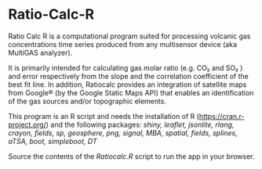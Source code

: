 # Ratio-Calc-R

Ratio Calc R is a computational program suited for processing volcanic gas concentrations time series produced from any multisensor device (aka MultiGAS analyzer).

It is primarily intended for calculating gas molar ratio (e.g. CO₂ and SO₂ ) and error respectively from the slope and the correlation coefficient of the best fit line. In addition, Ratiocalc provides an integration of satellite maps from Google® (by the Google Static Maps API) that enables an identification of the gas sources and/or topographic elements.

This program is an R script and needs the installation of R (https://cran.r-project.org/) and the following packages: _shiny, leaflet, jsonlite, rlang, crayon, fields, sp, geosphere, png, signal, MBA, spatial, fields, splines, aTSA, boot, simpleboot, DT_

Source the contents of the _Ratiocalc.R_ script to run the app in your browser.
